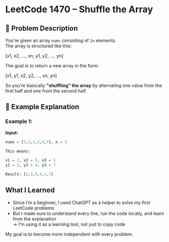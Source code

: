 # LeetCode 1470 – Shuffle the Array

## 📘 Problem Description

You're given an array `nums` consisting of `2n` elements.  
The array is structured like this:

[x1, x2, ..., xn, y1, y2, ..., yn]


The goal is to return a new array in the form:

[x1, y1, x2, y2, ..., xn, yn]


So you're basically **"shuffling" the array** by alternating one value from the first half and one from the second half.



## 🧠 Example Explanation

### Example 1:

**Input:**
```python
nums = [2,5,1,3,4,7], n = 3

This means:

x1 = 2, x2 = 5, x3 = 1
y1 = 3, y2 = 4, y3 = 7

Result: [2,3,5,4,1,7]

````

##  What I Learned
 
- Since I’m a beginner, I used ChatGPT as a helper to solve my first LeetCode problems  
- But I made sure to understand every line, run the code locally, and learn from the explanation  
  → I’m using it as a learning tool, not just to copy code

My goal is to become more independent with every problem.
